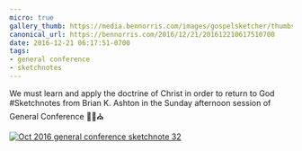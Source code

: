 ```yaml
---
micro: true
gallery_thumb: https://media.bennorris.com/images/gospelsketcher/thumbs/oct-16-5-ashton.jpg
canonical_url: https://bennorris.com/2016/12/21/201612210617510700
date: 2016-12-21 06:17:51-0700
tags:
- general conference
- sketchnotes
---
```


We must learn and apply the doctrine of Christ in order to return to God
#Sketchnotes from Brian K. Ashton in the Sunday afternoon session of General Conference ✍🏼⛪️

[![Oct 2016 general conference sketchnote 32](https://media.bennorris.com/images/gospelsketcher/general-conference/oct-2016/oct-16-5-ashton.jpg)](https://media.bennorris.com/images/gospelsketcher/general-conference/oct-2016/oct-16-5-ashton.jpg)